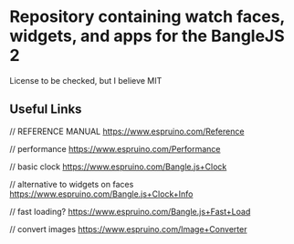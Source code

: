 # Repository containing watch faces, widgets, and apps for the BangleJS 2

License to be checked, but I believe MIT

## Useful Links
// REFERENCE MANUAL
https://www.espruino.com/Reference

// performance 
https://www.espruino.com/Performance

// basic clock 
https://www.espruino.com/Bangle.js+Clock

// alternative to widgets on faces
https://www.espruino.com/Bangle.js+Clock+Info

// fast loading?
https://www.espruino.com/Bangle.js+Fast+Load

// convert images
https://www.espruino.com/Image+Converter


